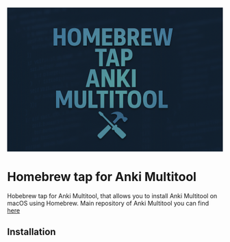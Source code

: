 ![homenrew anki multitool logo](https://github.com/gaussfff/homebrew-anki-multitool/blob/master/resources/homebrew_tap_multitool.png)

# Homebrew tap for Anki Multitool

Hobebrew tap for Anki Multitool, that allows you to install Anki Multitool on macOS using Homebrew.
Main repository of Anki Multitool you can find [here](https://github.com/gaussfff/anki-multitool)

## Installation
